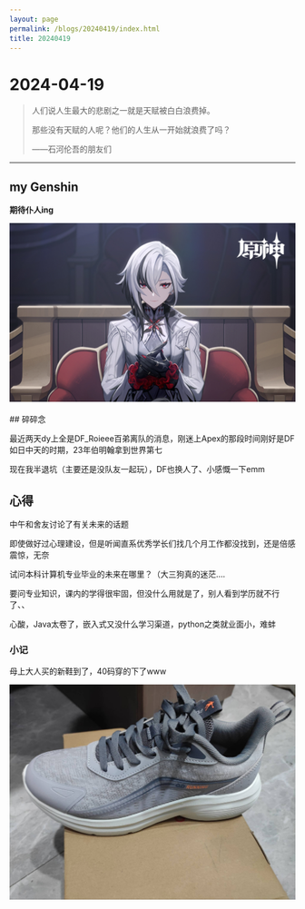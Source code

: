 ```yaml
---
layout: page
permalink: /blogs/20240419/index.html
title: 20240419
---
```


# 2024-04-19

> 人们说人生最大的悲剧之一就是天赋被白白浪费掉。
>
> 那些没有天赋的人呢？他们的人生从一开始就浪费了吗？
>
> ——石河伦吾的朋友们

------

## my Genshin

**期待仆人ing**

<center>
<img src="/blogs/Image/仆人.png">
</center>


<br>
## 碎碎念

最近两天dy上全是DF_Roieee百弟离队的消息，刚迷上Apex的那段时间刚好是DF如日中天的时期，23年伯明翰拿到世界第七

现在我半退坑（主要还是没队友一起玩），DF也换人了、小感慨一下emm



## 心得

中午和舍友讨论了有关未来的话题

即使做好过心理建设，但是听闻直系优秀学长们找几个月工作都没找到，还是倍感震惊，无奈

 试问本科计算机专业毕业的未来在哪里？（大三狗真的迷茫....

要问专业知识，课内的学得很牢固，但没什么用就是了，别人看到学历就不行了、、

心酸，Java太卷了，嵌入式又没什么学习渠道，python之类就业面小，难蚌



### 小记

母上大人买的新鞋到了，40码穿的下了www

<left>
    <img src="/blogs/Image/0419鞋子.jpg">
</left>


